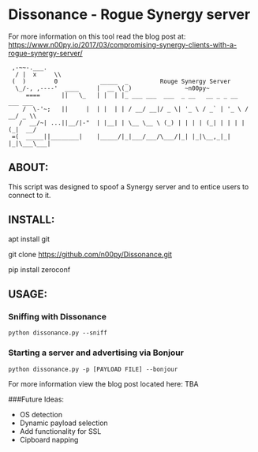 # Dissonance - Rogue Synergy server

For more information on this tool read the blog post at: https://www.n00py.io/2017/03/compromising-synergy-clients-with-a-rogue-synergy-server/
```
 ,-~~-.___.
  / |  x     \\
 (  )        0            _____  _         Rouge Synergy Server
  \_/-, ,----'  ____     |  __ \(_)               ~n00py~
     ====      ||   \_   | |  | |_ ___ ___  ___  _ __   __ _ _ __   ___ ___
    /  \-'~;   ||     |  | |  | | / __/ __|/ _ \| '_ \ / _` | '_ \ / __/ _ \\
   /  __/~| ...||__/|-"  | |__| | \__ \__ \ (_) | | | | (_| | | | | (_|  __/
 =(  _____||________|    |_____/|_|___/___/\___/|_| |_|\__,_|_| |_|\___\___|
```
## ABOUT:
This script was designed to spoof a Synergy server and to entice users to connect to it.

## INSTALL:
apt install git

git clone https://github.com/n00py/Dissonance.git

pip install zeroconf 
## USAGE:

### Sniffing with Dissonance
```
python dissonance.py --sniff
```
### Starting a server and advertising via Bonjour
```
python dissonance.py -p [PAYLOAD FILE] --bonjour
```

For more information view the blog post located here: TBA

###Future Ideas:
- OS detection
- Dynamic payload selection
- Add functionality for SSL
- Cipboard napping
